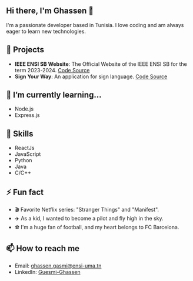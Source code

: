 ## Hi there, I'm Ghassen 👋
I'm a passionate developer based in Tunisia. I love coding and am always eager to learn new technologies.

## 🔭 Projects

- **IEEE ENSI SB Website**: The Official Website of the IEEE ENSI SB for the term 2023-2024. [Code Source](https://github.com/GuesmiGhassen/IEEE-ENSI-Student-Branch-Website.git)
- **Sign Your Way**: An application for sign language. [Code Source](https://github.com/GuesmiGhassen/Sign-Your-Way-Application.git)

## 🌱 I’m currently learning...

- Node.js
- Express.js

## 💼 Skills

- ReactJs
- JavaScript
- Python
- Java
- C/C++

## ⚡ Fun fact

- 🎬 Favorite Netflix series: "Stranger Things" and "Manifest".
- ✈️ As a kid, I wanted to become a pilot and fly high in the sky.
- ⚽️ I'm a huge fan of football, and my heart belongs to FC Barcelona.

## 📫 How to reach me

- Email: [ghassen.gasmi@ensi-uma.tn](mailto:ghassen.gasmi@ensi-uma.tn)
- LinkedIn: [Guesmi-Ghassen](linkedin.com/in/guesmi-ghassen/)
